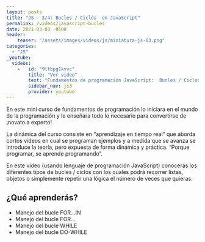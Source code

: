 ```yaml
---
layout: posts
title: "JS - 3/4: Bucles / Ciclos  en JavaScript"
permalink: /videos/javascript-bucles
date: 2021-03-03 -0500
header:
    teaser: "/assets/images/videos/js/miniatura-js-03.png"
categories:
  - "JS"
_youtube: 
  videos:
    -   id: "9ltbpg1kvvc"
        title: "Ver video"
        text: "Fundamentos de programación JavaScript:  Bucles / Ciclos" 
        sidebar_nav: js3
        provider: youtube
---
```


En este mini curso de fundamentos de programación lo iniciara en el mundo de la programación y le enseñara todo lo necesario para convertirse de ¡novato a experto! 

La dinámica del curso consiste en “aprendizaje en tiempo real” que aborda cortos videos en cual se programan ejemplos y a medida que se avanza se introduce la teoría, pero expuesta de forma dinámica y práctica. “Porque programar, se aprende programando”.  

En este video (usando lenguaje de programación JavaScript) conocerás los diferentes tipos de bucles / ciclos con los cuales podrá recorrer listas, objetos o simplemente repetir una lógica el número de veces que quieras. 

## ¿Qué aprenderás?
   - Manejo del bucle FOR…IN
   - Manejo del bucle FOR…
   - Manejo del bucle WHILE
   - Manejo del bucle DO-WHILE

